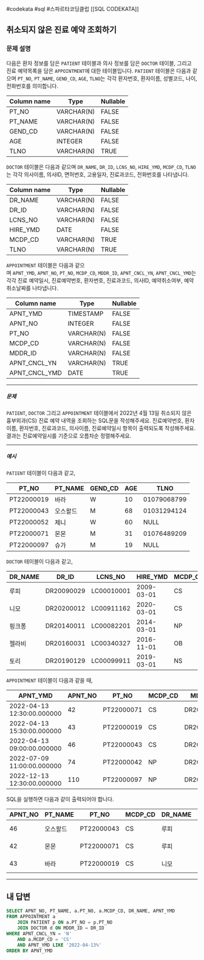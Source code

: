 #codekata #sql #스파르타코딩클럽 [[SQL CODEKATA]]

## 취소되지 않은 진료 예약 조회하기

### 문제 설명
다음은 환자 정보를 담은 `PATIENT` 테이블과 의사 정보를 담은 `DOCTOR` 테이블, 그리고 진료 예약목록을 담은 `APPOINTMENT`에 대한 테이블입니다. `PATIENT` 테이블은 다음과 같으며 `PT_NO`, `PT_NAME`, `GEND_CD`, `AGE`, `TLNO`는 각각 환자번호, 환자이름, 성별코드, 나이, 전화번호를 의미합니다.

|Column name|Type|Nullable|
|---|---|---|
|PT_NO|VARCHAR(N)|FALSE|
|PT_NAME|VARCHAR(N)|FALSE|
|GEND_CD|VARCHAR(N)|FALSE|
|AGE|INTEGER|FALSE|
|TLNO|VARCHAR(N)|TRUE|

`DOCTOR` 테이블은 다음과 같으며 `DR_NAME`, `DR_ID`, `LCNS_NO`, `HIRE_YMD`, `MCDP_CD`, `TLNO`는 각각 의사이름, 의사ID, 면허번호, 고용일자, 진료과코드, 전화번호를 나타냅니다.

|Column name|Type|Nullable|
|---|---|---|
|DR_NAME|VARCHAR(N)|FALSE|
|DR_ID|VARCHAR(N)|FALSE|
|LCNS_NO|VARCHAR(N)|FALSE|
|HIRE_YMD|DATE|FALSE|
|MCDP_CD|VARCHAR(N)|TRUE|
|TLNO|VARCHAR(N)|TRUE|

`APPOINTMENT` 테이블은 다음과 같으며 `APNT_YMD`, `APNT_NO`, `PT_NO`, `MCDP_CD`, `MDDR_ID`, `APNT_CNCL_YN`, `APNT_CNCL_YMD`는 각각 진료 예약일시, 진료예약번호, 환자번호, 진료과코드, 의사ID, 예약취소여부, 예약취소날짜를 나타냅니다.

|Column name|Type|Nullable|
|---|---|---|
|APNT_YMD|TIMESTAMP|FALSE|
|APNT_NO|INTEGER|FALSE|
|PT_NO|VARCHAR(N)|FALSE|
|MCDP_CD|VARCHAR(N)|FALSE|
|MDDR_ID|VARCHAR(N)|FALSE|
|APNT_CNCL_YN|VARCHAR(N)|TRUE|
|APNT_CNCL_YMD|DATE|TRUE|

---
##### 문제
`PATIENT`, `DOCTOR` 그리고 `APPOINTMENT` 테이블에서 2022년 4월 13일 취소되지 않은 흉부외과(CS) 진료 예약 내역을 조회하는 SQL문을 작성해주세요. 진료예약번호, 환자이름, 환자번호, 진료과코드, 의사이름, 진료예약일시 항목이 출력되도록 작성해주세요. 결과는 진료예약일시를 기준으로 오름차순 정렬해주세요.

---
##### 예시
`PATIENT` 테이블이 다음과 같고,

|PT_NO|PT_NAME|GEND_CD|AGE|TLNO|
|---|---|---|---|---|
|PT22000019|바라|W|10|01079068799|
|PT22000043|오스왈드|M|68|01031294124|
|PT22000052|제니|W|60|NULL|
|PT22000071|몬몬|M|31|01076489209|
|PT22000097|슈가|M|19|NULL|

`DOCTOR` 테이블이 다음과 같고,

|DR_NAME|DR_ID|LCNS_NO|HIRE_YMD|MCDP_CD|TLNO|
|---|---|---|---|---|---|
|루피|DR20090029|LC00010001|2009-03-01|CS|01085482011|
|니모|DR20200012|LC00911162|2020-03-01|CS|01089483921|
|핑크퐁|DR20140011|LC00082201|2014-03-01|NP|01098428957|
|젤라비|DR20160031|LC00340327|2016-11-01|OB|01023981922|
|토리|DR20190129|LC00099911|2019-03-01|NS|01058390758|

`APPOINTMENT` 테이블이 다음과 같을 때,

|APNT_YMD|APNT_NO|PT_NO|MCDP_CD|MDDR_ID|APNT_CNCL_YN|APNT_CNCL_YMD|
|---|---|---|---|---|---|---|
|2022-04-13 12:30:00.000000|42|PT22000071|CS|DR20090029|N|NULL|
|2022-04-13 15:30:00.000000|43|PT22000019|CS|DR20200012|N|NULL|
|2022-04-13 09:00:00.000000|46|PT22000043|CS|DR20090029|N|NULL|
|2022-07-09 11:00:00.000000|74|PT22000042|NP|DR20100011|N|NULL|
|2022-12-13 12:30:00.000000|110|PT22000097|NP|DR20160011|Y|2022-12-03|

SQL을 실행하면 다음과 같이 출력되어야 합니다.

|APNT_NO|PT_NAME|PT_NO|MCDP_CD|DR_NAME|APNT_YMD|
|---|---|---|---|---|---|
|46|오스왈드|PT22000043|CS|루피|2022-04-13 09:00:00.000000|
|42|몬몬|PT22000071|CS|루피|2022-04-13 12:30:00.000000|
|43|바라|PT22000019|CS|니모|2022-04-13 15:30:00.000000|

---

## 내 답변

```sql
SELECT APNT_NO, PT_NAME, a.PT_NO, a.MCDP_CD, DR_NAME, APNT_YMD
FROM APPOINTMENT a 
    JOIN PATIENT p ON a.PT_NO = p.PT_NO
    JOIN DOCTOR d ON MDDR_ID = DR_ID
WHERE APNT_CNCL_YN = 'N'
    AND a.MCDP_CD = 'CS'
    AND APNT_YMD LIKE '2022-04-13%'
ORDER BY APNT_YMD
```